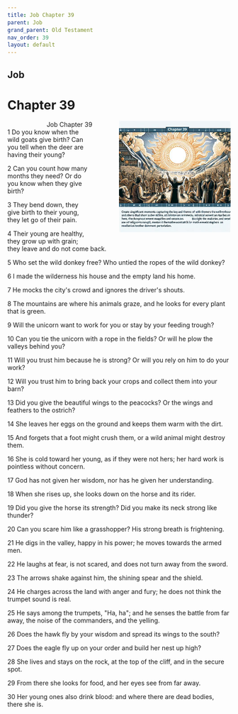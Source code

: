 ```yaml
---
title: Job Chapter 39
parent: Job
grand_parent: Old Testament
nav_order: 39
layout: default
---
```


## Job

# Chapter 39

<div style="clear: both; text-align: right;">
    <div style="max-width: 50%; height: auto; float: right; margin: 0 0 10px 10px; padding-left: 10%;">
        <img src="/assets/Image/Job/500/39.jpg" alt="Job Chapter 39" class="chapter-image">
    </div>
    <figcaption style="font-size: 14px; text-align: right;">Job Chapter 39</figcaption>
</div>
1 Do you know when the wild goats give birth? Can you tell when the deer are having their young?

2 Can you count how many months they need? Or do you know when they give birth?

3 They bend down, they give birth to their young, they let go of their pain.

4 Their young are healthy, they grow up with grain; they leave and do not come back.

5 Who set the wild donkey free? Who untied the ropes of the wild donkey?

6 I made the wilderness his house and the empty land his home.

7 He mocks the city's crowd and ignores the driver's shouts.

8 The mountains are where his animals graze, and he looks for every plant that is green.

9 Will the unicorn want to work for you or stay by your feeding trough?

10 Can you tie the unicorn with a rope in the fields? Or will he plow the valleys behind you?

11 Will you trust him because he is strong? Or will you rely on him to do your work?

12 Will you trust him to bring back your crops and collect them into your barn?

13 Did you give the beautiful wings to the peacocks? Or the wings and feathers to the ostrich?

14 She leaves her eggs on the ground and keeps them warm with the dirt.

15 And forgets that a foot might crush them, or a wild animal might destroy them.

16 She is cold toward her young, as if they were not hers; her hard work is pointless without concern.

17 God has not given her wisdom, nor has he given her understanding.

18 When she rises up, she looks down on the horse and its rider.

19 Did you give the horse its strength? Did you make its neck strong like thunder?

20 Can you scare him like a grasshopper? His strong breath is frightening.

21 He digs in the valley, happy in his power; he moves towards the armed men.

22 He laughs at fear, is not scared, and does not turn away from the sword.

23 The arrows shake against him, the shining spear and the shield.

24 He charges across the land with anger and fury; he does not think the trumpet sound is real.

25 He says among the trumpets, "Ha, ha"; and he senses the battle from far away, the noise of the commanders, and the yelling.

26 Does the hawk fly by your wisdom and spread its wings to the south?

27 Does the eagle fly up on your order and build her nest up high?

28 She lives and stays on the rock, at the top of the cliff, and in the secure spot.

29 From there she looks for food, and her eyes see from far away.

30 Her young ones also drink blood: and where there are dead bodies, there she is.


